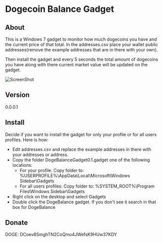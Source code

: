 # Dogecoin Balance Gadget

## About
This is a Windows 7 gadget to monitor how much dogecoins you have and the current price of that total. In the addresses.csv place your wallet public addresses(remove the example addresses that are in there with your own).

Then install the gadget and every 5 seconds the total amount of dogecoins you have along with there current market value will be updated on the gadget.

![ScreenShot](https://raw2.github.com/cpitzak/dogecoinBalanceGadget/master/screenshot/gadget.png)

## Version

0.0.0.1

## Install
Decide if you want to install the gadget for only your profile or for all users profiles. Here is how:

- Edit addresses.csv and replace the example addresses in there with your addresses or address.
- Copy the folder DogeBalanceGadget0.1.gadget one of the following locations:
   * For your profile: Copy folder to: %USERPROFILE%\AppData\Local\Microsoft\Windows Sidebar\Gadgets
   * For all users profiles: Copy folder to: %SYSTEM_ROOT%\Program Files\Windows Sidebar\Gadgets
- Right click on the desktop and select Gadgets
- Double click the DogeBalance gadget. If you don't see it search in that box for DogeBalance

## Donate
DOGE: DCoev8SmghTN2CoQmo4JWefsK9HUw37KDY
